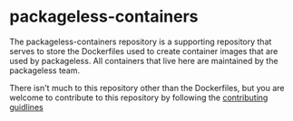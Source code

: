 # packageless-containers
The packageless-containers repository is a supporting repository that serves to store the Dockerfiles used to create container images that are used by packageless. All containers that live here are maintained by the packageless team.

There isn't much to this repository other than the Dockerfiles, but you are welcome to contribute to this repository by following the [contributing guidlines](contributing.md)